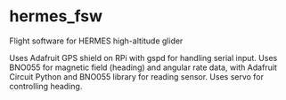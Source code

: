 # hermes_fsw
Flight software for HERMES high-altitude glider

Uses Adafruit GPS shield on RPi with gspd for handling serial input.
Uses BNO055 for magnetic field (heading) and angular rate data, with Adafruit Circuit Python and BNO055 library for reading sensor.
Uses servo for controlling heading.
